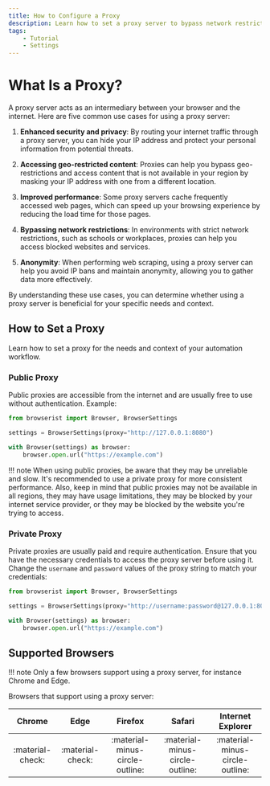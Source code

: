 ```yaml
---
title: How to Configure a Proxy
description: Learn how to set a proxy server to bypass network restrictions and maintain anonymity while web scraping. With Browserist as extension to Selenium, it's easy to configure with few lines of code.
tags:
    - Tutorial
    - Settings
---
```


# What Is a Proxy?
A proxy server acts as an intermediary between your browser and the internet. Here are five common use cases for using a proxy server:

1. **Enhanced security and privacy**: By routing your internet traffic through a proxy server, you can hide your IP address and protect your personal information from potential threats.

2. **Accessing geo-restricted content**: Proxies can help you bypass geo-restrictions and access content that is not available in your region by masking your IP address with one from a different location.

3. **Improved performance**: Some proxy servers cache frequently accessed web pages, which can speed up your browsing experience by reducing the load time for those pages.

4. **Bypassing network restrictions**: In environments with strict network restrictions, such as schools or workplaces, proxies can help you access blocked websites and services.

5. **Anonymity**: When performing web scraping, using a proxy server can help you avoid IP bans and maintain anonymity, allowing you to gather data more effectively.

By understanding these use cases, you can determine whether using a proxy server is beneficial for your specific needs and context.

## How to Set a Proxy
Learn how to set a proxy for the needs and context of your automation workflow.

### Public Proxy
Public proxies are accessible from the internet and are usually free to use without authentication. Example:

```python linenums="1" hl_lines="3"
from browserist import Browser, BrowserSettings

settings = BrowserSettings(proxy="http://127.0.0.1:8080")

with Browser(settings) as browser:
    browser.open.url("https://example.com")
```

!!! note
    When using public proxies, be aware that they may be unreliable and slow. It's recommended to use a private proxy for more consistent performance. Also, keep in mind that public proxies may not be available in all regions, they may have usage limitations, they may be blocked by your internet service provider, or they may be blocked by the website you're trying to access.

### Private Proxy
Private proxies are usually paid and require authentication. Ensure that you have the necessary credentials to access the proxy server before using it. Change the `username` and `password` values of the proxy string to match your credentials:

```python linenums="1" hl_lines="3"
from browserist import Browser, BrowserSettings

settings = BrowserSettings(proxy="http://username:password@127.0.0.1:8080")

with Browser(settings) as browser:
    browser.open.url("https://example.com")
```

## Supported Browsers

!!! note
    Only a few browsers support using a proxy server, for instance Chrome and Edge.

Browsers that support using a proxy server:

<div id="proxy-supported-browsers-table"></div>

| Chrome           | Edge             | Firefox                         | Safari                          | Internet Explorer               |
| :--------------: | :--------------: | :-----------------------------: | :-----------------------------: | :-----------------------------: |
| :material-check: | :material-check: | :material-minus-circle-outline: | :material-minus-circle-outline: | :material-minus-circle-outline: |
